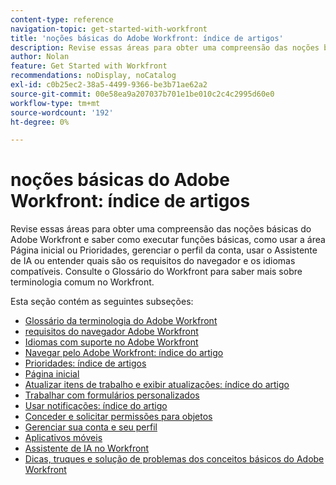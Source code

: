 ```yaml
---
content-type: reference
navigation-topic: get-started-with-workfront
title: 'noções básicas do Adobe Workfront: índice de artigos'
description: Revise essas áreas para obter uma compreensão das noções básicas do Adobe Workfront e saber como executar funções básicas, como usar a área Página inicial ou Prioridades, gerenciar o perfil da conta, usar o Assistente de IA ou entender quais são os requisitos do navegador e os idiomas compatíveis. Consulte o Glossário do Workfront para saber mais sobre terminologia comum no Workfront.
author: Nolan
feature: Get Started with Workfront
recommendations: noDisplay, noCatalog
exl-id: c0b25ec2-38a5-4499-9366-be3b71ae62a2
source-git-commit: 00e58ea9a207037b701e1be010c2c4c2995d60e0
workflow-type: tm+mt
source-wordcount: '192'
ht-degree: 0%

---
```


# noções básicas do Adobe Workfront: índice de artigos

<!--Audited: 01/2025-->

Revise essas áreas para obter uma compreensão das noções básicas do Adobe Workfront e saber como executar funções básicas, como usar a área Página inicial ou Prioridades, gerenciar o perfil da conta, usar o Assistente de IA ou entender quais são os requisitos do navegador e os idiomas compatíveis. Consulte o Glossário do Workfront para saber mais sobre terminologia comum no Workfront.

Esta seção contém as seguintes subseções:

* [Glossário da terminologia do Adobe Workfront](../workfront-basics/navigate-workfront/workfront-navigation/workfront-terminology-glossary.md)
* [requisitos do navegador Adobe Workfront](../workfront-basics/workfront-browser-requirements.md)
* [Idiomas com suporte no Adobe Workfront](../workfront-basics/supported-languages-in-workfront.md)
* [Navegar pelo Adobe Workfront: índice do artigo](../workfront-basics/navigate-workfront/navigate-workfront.md)
* [Prioridades: índice de artigos](/help/quicksilver/workfront-basics/priorities/priorities-toc.md)
* [Página inicial](../workfront-basics/using-home/home.md)
* [Atualizar itens de trabalho e exibir atualizações: índice do artigo](../workfront-basics/updating-work-items-and-viewing-updates/update-work-items-and-view-updates.md)
* [Trabalhar com formulários personalizados](../workfront-basics/work-with-custom-forms/work-with-custom-forms.md)
* [Usar notificações: índice do artigo](../workfront-basics/using-notifications/use-notifications.md)
* [Conceder e solicitar permissões para objetos](../workfront-basics/grant-and-request-access-to-objects/grant-and-request-access-to-objects.md)
* [Gerenciar sua conta e seu perfil](../workfront-basics/manage-your-account-and-profile/manage-your-account-and-profile.md)
* [Aplicativos móveis](../workfront-basics/mobile-apps/mobile-apps.md)
* [Assistente de IA no Workfront](/help/quicksilver/workfront-basics/ai-assistant/ai-assistant.md)
* [Dicas, truques e solução de problemas dos conceitos básicos do Adobe Workfront](../workfront-basics/tips-tricks-and-troubleshooting/tips-tricks-troubleshooting-basics.md)
